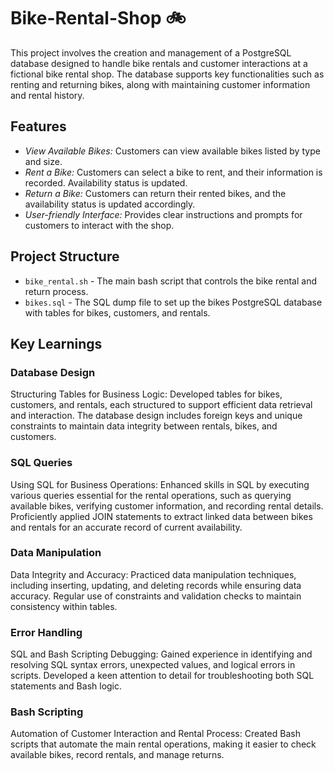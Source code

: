 # Bike-Rental-Shop 🚲
This project involves the creation and management of a PostgreSQL database designed to handle bike rentals and customer interactions at a fictional bike rental shop. The database supports key functionalities such as renting and returning bikes, along with maintaining customer information and rental history.

## Features
- *View Available Bikes:* Customers can view available bikes listed by type and size.
- *Rent a Bike:* Customers can select a bike to rent, and their information is recorded. Availability status is updated.
- *Return a Bike:* Customers can return their rented bikes, and the availability status is updated accordingly.
- *User-friendly Interface:* Provides clear instructions and prompts for customers to interact with the shop.

## Project Structure
- `bike_rental.sh` - The main bash script that controls the bike rental and return process.
- `bikes.sql` - The SQL dump file to set up the bikes PostgreSQL database with tables for bikes, customers, and rentals.

## Key Learnings
### Database Design
Structuring Tables for Business Logic: Developed tables for bikes, customers, and rentals, each structured to support efficient data retrieval and interaction. The database design includes foreign keys and unique constraints to maintain data integrity between rentals, bikes, and customers.

### SQL Queries
Using SQL for Business Operations: Enhanced skills in SQL by executing various queries essential for the rental operations, such as querying available bikes, verifying customer information, and recording rental details. Proficiently applied JOIN statements to extract linked data between bikes and rentals for an accurate record of current availability.

### Data Manipulation
Data Integrity and Accuracy: Practiced data manipulation techniques, including inserting, updating, and deleting records while ensuring data accuracy. Regular use of constraints and validation checks to maintain consistency within tables.

### Error Handling
SQL and Bash Scripting Debugging: Gained experience in identifying and resolving SQL syntax errors, unexpected values, and logical errors in scripts. Developed a keen attention to detail for troubleshooting both SQL statements and Bash logic.

### Bash Scripting
Automation of Customer Interaction and Rental Process: Created Bash scripts that automate the main rental operations, making it easier to check available bikes, record rentals, and manage returns.
